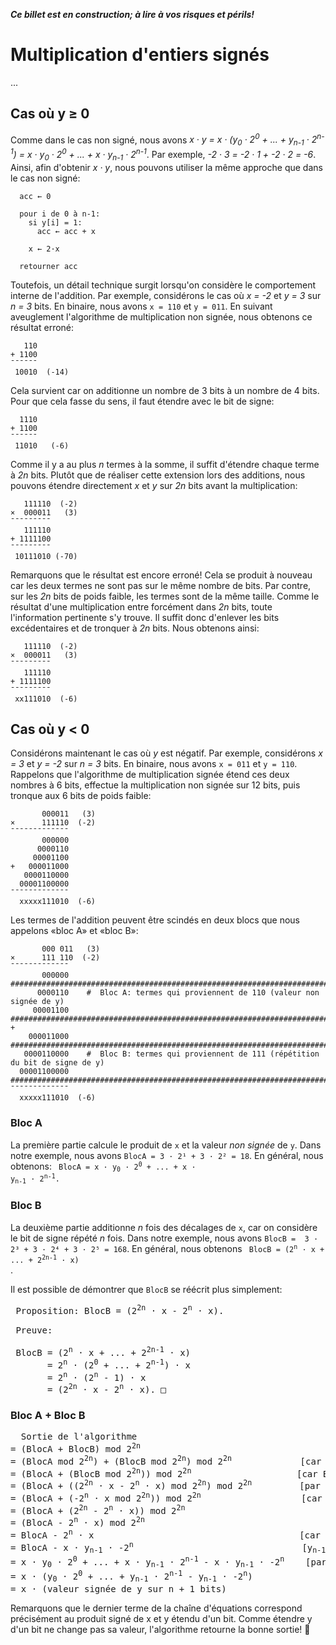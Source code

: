  ___Ce billet est en construction; à lire à vos risques et périls!___

# Multiplication d'entiers signés

...

## Cas où y ≥ 0

Comme dans le cas non signé, nous avons
_x · y = x · (y<sub>0</sub> · 2<sup>0</sup> + ... + y<sub>n-1</sub> · 2<sup>n-1</sup>) = x · y<sub>0</sub> · 2<sup>0</sup> + ... + x · y<sub>n-1</sub> · 2<sup>n-1</sup>_.
Par exemple, _-2 · 3 = -2 · 1 + -2 · 2 = -6_.
Ainsi, afin d'obtenir _x · y_, nous pouvons utiliser la même approche que dans le cas non signé:

```
  acc ← 0
  
  pour i de 0 à n-1:
    si y[i] = 1:
      acc ← acc + x
      
    x ← 2·x
      
  retourner acc
```

Toutefois, un détail technique surgit lorsqu'on considère le comportement interne de l'addition. Par exemple, considérons
le cas où _x = -2_ et _y = 3_ sur _n = 3_ bits. En binaire, nous avons ```x = 110``` et ```y = 011```. En suivant aveuglement l'algorithme
de multiplication non signée, nous obtenons ce résultat erroné:

```
   110
+ 1100
¯¯¯¯¯¯
 10010  (-14) 
```

Cela survient car on additionne un nombre de 3 bits à un nombre de 4 bits. Pour que cela fasse du sens, il faut étendre avec le bit de signe:

```
  1110
+ 1100
¯¯¯¯¯¯
 11010   (-6)
```

Comme il y a au plus _n_ termes à la somme, il suffit d'étendre chaque terme à _2n_ bits. Plutôt que de réaliser cette extension lors des additions, nous pouvons
étendre directement _x_ et _y_ sur _2n_ bits avant la multiplication:

```
   111110  (-2)
×  000011   (3)
¯¯¯¯¯¯¯¯¯
   111110
+ 1111100
¯¯¯¯¯¯¯¯¯
 10111010 (-70)
```

Remarquons que le résultat est encore erroné! Cela se produit à nouveau car les deux termes ne sont pas sur le même nombre de bits.
Par contre, sur les _2n_ bits de poids faible, les termes sont de la même taille. Comme le résultat d'une multiplication entre
forcément dans _2n_ bits, toute l'information pertinente s'y trouve. Il suffit donc d'enlever les bits excédentaires et de tronquer
à _2n_ bits. Nous obtenons ainsi:

```
   111110  (-2)
×  000011   (3)
¯¯¯¯¯¯¯¯¯
   111110
+ 1111100
¯¯¯¯¯¯¯¯¯
 xx111010  (-6)  
```

## Cas où y < 0

Considérons maintenant le cas où _y_ est négatif. Par exemple, considérons _x = 3_ et _y = -2_ sur _n = 3_ bits.
En binaire, nous avons ```x = 011``` et ```y = 110```. Rappelons que l'algorithme de multiplication signée étend
ces deux nombres à 6 bits, effectue la multiplication non signée sur 12 bits, puis tronque aux 6 bits de poids faible:

```
       000011   (3)
×      111110  (-2)
¯¯¯¯¯¯¯¯¯¯¯¯¯
       000000
      0000110
     00001100
+   000011000
   0000110000
  00001100000
¯¯¯¯¯¯¯¯¯¯¯¯¯
  xxxxx111010  (-6)
```

Les termes de l'addition peuvent être scindés en deux blocs que nous appelons «bloc A» et «bloc B»:

```
       000 011   (3)
×      111 110  (-2)
¯¯¯¯¯¯¯¯¯¯¯¯¯
       000000    ###########################################################################
      0000110    #  Bloc A: termes qui proviennent de 110 (valeur non signée de y)
     00001100    ###########################################################################
+
    000011000    ###########################################################################
   0000110000    #  Bloc B: termes qui proviennent de 111 (répétition du bit de signe de y)
  00001100000    ###########################################################################
¯¯¯¯¯¯¯¯¯¯¯¯¯
  xxxxx111010  (-6)
```

### Bloc A

La première partie calcule le produit de ```x``` et la valeur _non signée_ de ```y```. Dans notre exemple,
nous avons ```BlocA = 3 · 2¹ + 3 · 2² = 18```. En général, nous obtenons:
<code>
 BlocA = x · y<sub>0</sub> · 2<sup>0</sup> + ... + x · y<sub>n-1</sub> · 2<sup>n-1</sup>.
</code>

### Bloc B

La deuxième partie additionne _n_ fois des décalages de ```x```, car on considère le bit de
signe répété _n_ fois. Dans notre exemple, nous avons ```BlocB =  3 · 2³ + 3 · 2⁴ + 3 · 2⁵ = 168```.
En général, nous obtenons
<code>
 BlocB = (2<sup>n</sup> · x + ... + 2<sup>2n-1</sup> · x)
</code>.

Il est possible de démontrer que ```BlocB``` se réécrit plus simplement:
<pre>
 Proposition: BlocB = (2<sup>2n</sup> · x - 2<sup>n</sup> · x).
 
 Preuve:
 
 BlocB = (2<sup>n</sup> · x + ... + 2<sup>2n-1</sup> · x)
       = 2<sup>n</sup> · (2<sup>0</sup> + ... + 2<sup>n-1</sup>) · x
       = 2<sup>n</sup> · (2<sup>n</sup> - 1) · x
       = (2<sup>2n</sup> · x - 2<sup>n</sup> · x). □
</pre>

### Bloc A + Bloc B

<pre>
  Sortie de l'algorithme
= (BlocA + BlocB) mod 2<sup>2n</sup>
= (BlocA mod 2<sup>2n</sup>) + (BlocB mod 2<sup>2n</sup>) mod 2<sup>2n</sup>             [car ab mod c = ((a mod c) + (b mod c)) mod c]
= (BlocA + (BlocB mod 2<sup>2n</sup>)) mod 2<sup>2n</sup>                    [car BlocA < 2<sup>2n</sup>]
= (BlocA + ((2<sup>2n</sup> · x - 2<sup>n</sup> · x) mod 2<sup>2n</sup>) mod 2<sup>2n</sup>         [par la proposition]
= (BlocA + (-2<sup>n</sup> · x mod 2<sup>2n</sup>)) mod 2<sup>2n</sup>                   [car 2<sup>2n</sup> · x mod 2<sup>2n</sup> = 0]
= (BlocA + (2<sup>2n</sup> - 2<sup>n</sup> · x)) mod 2<sup>2n</sup>
= (BlocA - 2<sup>n</sup> · x) mod 2<sup>2n</sup>
= BlocA - 2<sup>n</sup> · x                                       [car BlocA - ... ≤ BlocA < 2<sup>2n</sup>]
= BlocA - x · y<sub>n-1</sub> · -2<sup>n</sup>                                [y<sub>n-1</sub> = 1 car y est négatif]
= x · y<sub>0</sub> · 2<sup>0</sup> + ... + x · y<sub>n-1</sub> · 2<sup>n-1</sup> - x · y<sub>n-1</sub> · -2<sup>n</sup>    [par déf. de BlocA].
= x · (y<sub>0</sub> · 2<sup>0</sup> + ... + y<sub>n-1</sub> · 2<sup>n-1</sup> - y<sub>n-1</sub> · -2<sup>n</sup>)
= x · (valeur signée de y sur n + 1 bits)
</pre>
Remarquons que le dernier terme de la chaîne d'équations correspond précisément au produit signé de x et y étendu d'un bit.
Comme étendre y d'un bit ne change pas sa valeur, l'algorithme retourne la bonne sortie! 🤯

